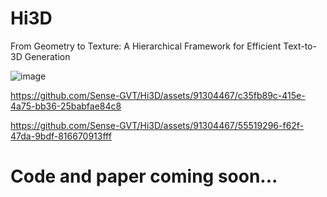 # Hi3D
From Geometry to Texture: A Hierarchical Framework for Efficient Text-to-3D Generation

![image](https://github.com/Sense-GVT/Hi3D/assets/91304467/2bcc1570-0686-4f3d-950e-ce5c0a67a68f)

https://github.com/Sense-GVT/Hi3D/assets/91304467/c35fb89c-415e-4a75-bb36-25babfae84c8



https://github.com/Sense-GVT/Hi3D/assets/91304467/55519296-f62f-47da-9bdf-816670913fff


# Code and paper coming soon...


